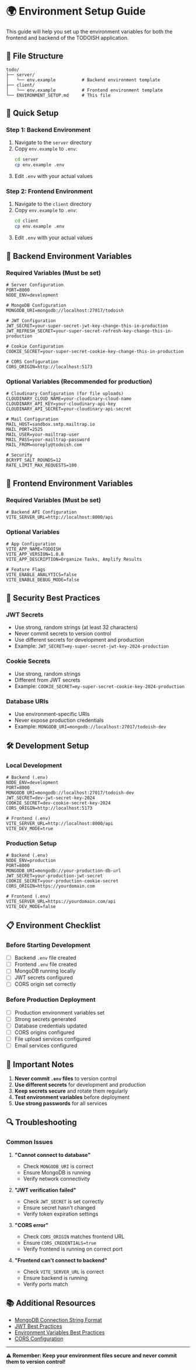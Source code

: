 # 🌍 Environment Setup Guide

This guide will help you set up the environment variables for both the frontend and backend of the TODOISH application.

## 📁 **File Structure**

```
todo/
├── server/
│   └── env.example          # Backend environment template
├── client/
│   └── env.example          # Frontend environment template
└── ENVIRONMENT_SETUP.md     # This file
```

## 🚀 **Quick Setup**

### **Step 1: Backend Environment**

1. Navigate to the `server` directory
2. Copy `env.example` to `.env`:
   ```bash
   cd server
   cp env.example .env
   ```
3. Edit `.env` with your actual values

### **Step 2: Frontend Environment**

1. Navigate to the `client` directory
2. Copy `env.example` to `.env`:
   ```bash
   cd client
   cp env.example .env
   ```
3. Edit `.env` with your actual values

## 🔧 **Backend Environment Variables**

### **Required Variables (Must be set)**

```env
# Server Configuration
PORT=8000
NODE_ENV=development

# MongoDB Configuration
MONGODB_URI=mongodb://localhost:27017/todoish

# JWT Configuration
JWT_SECRET=your-super-secret-jwt-key-change-this-in-production
JWT_REFRESH_SECRET=your-super-secret-refresh-key-change-this-in-production

# Cookie Configuration
COOKIE_SECRET=your-super-secret-cookie-key-change-this-in-production

# CORS Configuration
CORS_ORIGIN=http://localhost:5173
```

### **Optional Variables (Recommended for production)**

```env
# Cloudinary Configuration (for file uploads)
CLOUDINARY_CLOUD_NAME=your-cloudinary-cloud-name
CLOUDINARY_API_KEY=your-cloudinary-api-key
CLOUDINARY_API_SECRET=your-cloudinary-api-secret

# Mail Configuration
MAIL_HOST=sandbox.smtp.mailtrap.io
MAIL_PORT=2525
MAIL_USER=your-mailtrap-user
MAIL_PASS=your-mailtrap-password
MAIL_FROM=noreply@todoish.com

# Security
BCRYPT_SALT_ROUNDS=12
RATE_LIMIT_MAX_REQUESTS=100
```

## 🎨 **Frontend Environment Variables**

### **Required Variables (Must be set)**

```env
# Backend API Configuration
VITE_SERVER_URL=http://localhost:8000/api
```

### **Optional Variables**

```env
# App Configuration
VITE_APP_NAME=TODOISH
VITE_APP_VERSION=1.0.0
VITE_APP_DESCRIPTION=Organize Tasks, Amplify Results

# Feature Flags
VITE_ENABLE_ANALYTICS=false
VITE_ENABLE_DEBUG_MODE=false
```

## 🔐 **Security Best Practices**

### **JWT Secrets**

- Use strong, random strings (at least 32 characters)
- Never commit secrets to version control
- Use different secrets for development and production
- Example: `JWT_SECRET=my-super-secret-jwt-key-2024-production`

### **Cookie Secrets**

- Use strong, random strings
- Different from JWT secrets
- Example: `COOKIE_SECRET=my-super-secret-cookie-key-2024-production`

### **Database URIs**

- Use environment-specific URIs
- Never expose production credentials
- Example: `MONGODB_URI=mongodb://localhost:27017/todoish-dev`

## 🛠️ **Development Setup**

### **Local Development**

```env
# Backend (.env)
NODE_ENV=development
PORT=8000
MONGODB_URI=mongodb://localhost:27017/todoish-dev
JWT_SECRET=dev-jwt-secret-key-2024
COOKIE_SECRET=dev-cookie-secret-key-2024
CORS_ORIGIN=http://localhost:5173

# Frontend (.env)
VITE_SERVER_URL=http://localhost:8000/api
VITE_DEV_MODE=true
```

### **Production Setup**

```env
# Backend (.env)
NODE_ENV=production
PORT=8000
MONGODB_URI=mongodb://your-production-db-url
JWT_SECRET=your-production-jwt-secret
COOKIE_SECRET=your-production-cookie-secret
CORS_ORIGIN=https://yourdomain.com

# Frontend (.env)
VITE_SERVER_URL=https://yourdomain.com/api
VITE_DEV_MODE=false
```

## 📋 **Environment Checklist**

### **Before Starting Development**

- [ ] Backend `.env` file created
- [ ] Frontend `.env` file created
- [ ] MongoDB running locally
- [ ] JWT secrets configured
- [ ] CORS origin set correctly

### **Before Production Deployment**

- [ ] Production environment variables set
- [ ] Strong secrets generated
- [ ] Database credentials updated
- [ ] CORS origins configured
- [ ] File upload services configured
- [ ] Email services configured

## 🚨 **Important Notes**

1. **Never commit `.env` files** to version control
2. **Use different secrets** for development and production
3. **Keep secrets secure** and rotate them regularly
4. **Test environment variables** before deployment
5. **Use strong passwords** for all services

## 🔍 **Troubleshooting**

### **Common Issues**

1. **"Cannot connect to database"**

   - Check `MONGODB_URI` is correct
   - Ensure MongoDB is running
   - Verify network connectivity

2. **"JWT verification failed"**

   - Check `JWT_SECRET` is set correctly
   - Ensure secret hasn't changed
   - Verify token expiration settings

3. **"CORS error"**

   - Check `CORS_ORIGIN` matches frontend URL
   - Ensure `CORS_CREDENTIALS=true`
   - Verify frontend is running on correct port

4. **"Frontend can't connect to backend"**
   - Check `VITE_SERVER_URL` is correct
   - Ensure backend is running
   - Verify ports match

## 📚 **Additional Resources**

- [MongoDB Connection String Format](https://docs.mongodb.com/manual/reference/connection-string/)
- [JWT Best Practices](https://auth0.com/blog/a-look-at-the-latest-draft-for-jwt-bcp/)
- [Environment Variables Best Practices](https://12factor.net/config)
- [CORS Configuration](https://developer.mozilla.org/en-US/docs/Web/HTTP/CORS)

---

**⚠️ Remember: Keep your environment files secure and never commit them to version control!**
